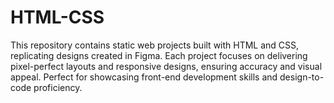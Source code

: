 # HTML-CSS
This repository contains static web projects built with HTML and CSS, replicating designs created in Figma. Each project focuses on delivering pixel-perfect layouts and responsive designs, ensuring accuracy and visual appeal. Perfect for showcasing front-end development skills and design-to-code proficiency.
